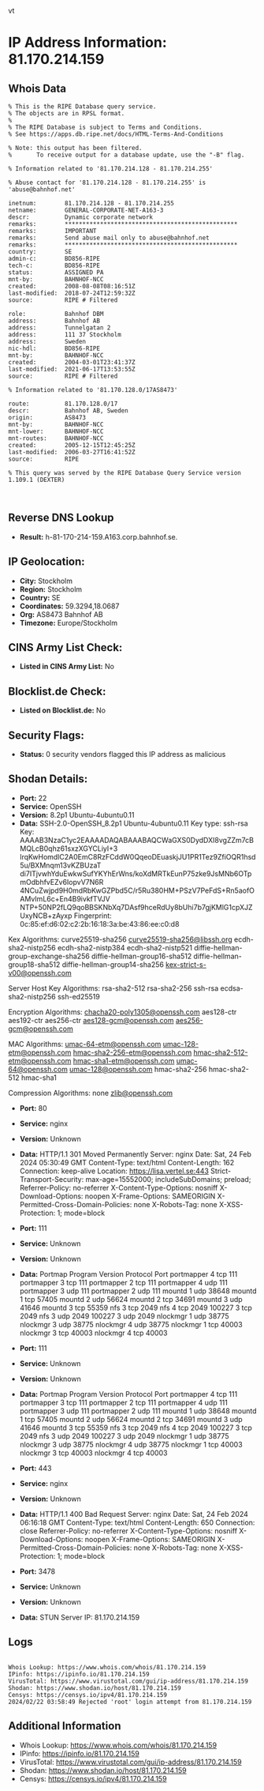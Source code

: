 vt
# IP Address Information: 81.170.214.159

## Whois Data
```
% This is the RIPE Database query service.
% The objects are in RPSL format.
%
% The RIPE Database is subject to Terms and Conditions.
% See https://apps.db.ripe.net/docs/HTML-Terms-And-Conditions

% Note: this output has been filtered.
%       To receive output for a database update, use the "-B" flag.

% Information related to '81.170.214.128 - 81.170.214.255'

% Abuse contact for '81.170.214.128 - 81.170.214.255' is 'abuse@bahnhof.net'

inetnum:        81.170.214.128 - 81.170.214.255
netname:        GENERAL-CORPORATE-NET-A163-3
descr:          Dynamic corporate network
remarks:        *************************************************
remarks:        IMPORTANT
remarks:        Send abuse mail only to abuse@bahnhof.net
remarks:        *************************************************
country:        SE
admin-c:        BD856-RIPE
tech-c:         BD856-RIPE
status:         ASSIGNED PA
mnt-by:         BAHNHOF-NCC
created:        2008-08-08T08:16:51Z
last-modified:  2018-07-24T12:59:32Z
source:         RIPE # Filtered

role:           Bahnhof DBM
address:        Bahnhof AB
address:        Tunnelgatan 2
address:        111 37 Stockholm
address:        Sweden
nic-hdl:        BD856-RIPE
mnt-by:         BAHNHOF-NCC
created:        2004-03-01T23:41:37Z
last-modified:  2021-06-17T13:53:55Z
source:         RIPE # Filtered

% Information related to '81.170.128.0/17AS8473'

route:          81.170.128.0/17
descr:          Bahnhof AB, Sweden
origin:         AS8473
mnt-by:         BAHNHOF-NCC
mnt-lower:      BAHNHOF-NCC
mnt-routes:     BAHNHOF-NCC
created:        2005-12-15T12:45:25Z
last-modified:  2006-03-27T16:41:52Z
source:         RIPE

% This query was served by the RIPE Database Query Service version 1.109.1 (DEXTER)



```
## Reverse DNS Lookup
- **Result:** h-81-170-214-159.A163.corp.bahnhof.se.

## IP Geolocation:
- **City:** Stockholm
- **Region:** Stockholm
- **Country:** SE
- **Coordinates:** 59.3294,18.0687
- **Org:** AS8473 Bahnhof AB
- **Timezone:** Europe/Stockholm

## CINS Army List Check:
- **Listed in CINS Army List:** 
No

## Blocklist.de Check:
- **Listed on Blocklist.de:** 
No

## Security Flags:
- **Status:** 0 security vendors flagged this IP address as malicious

## Shodan Details:
- **Port:** 22
- **Service:** OpenSSH
- **Version:** 8.2p1 Ubuntu-4ubuntu0.11
- **Data:** SSH-2.0-OpenSSH_8.2p1 Ubuntu-4ubuntu0.11
Key type: ssh-rsa
Key: AAAAB3NzaC1yc2EAAAADAQABAAABAQCWaGXS0DydDXI8vgZZm7cBMQLcB0qhz61sxzXGYCLiyI+3
lrqKwHomdlC2A0EmC8RzFCddW0QqeoDEuaskjJU1PR1Tez9ZfiOQR1hsd5u/BXMnqm13vKZBUzaT
di7ITjvwhYduEwkwSufYKYhErWns/koXdMRTkEunP75zke9JsMNb6OTpmOdbhfvEZv6IopvV7N6R
4NCuZwjpd9H0mdRbKwGZPbd5C/r5Ru380HM+PSzV7PeFdS+Rn5aofOAMvImL6c+En4B9ivkfTVJV
NTP+50NP2fLQ9qoBBSKNbXq7DAsf9hceRdUy8bUhi7b7gjKMlG1cpXJZUxyNCB+zAyxp
Fingerprint: 0c:85:ef:d6:02:c2:2b:16:18:3a:be:43:86:ee:c0:d8

Kex Algorithms:
	curve25519-sha256
	curve25519-sha256@libssh.org
	ecdh-sha2-nistp256
	ecdh-sha2-nistp384
	ecdh-sha2-nistp521
	diffie-hellman-group-exchange-sha256
	diffie-hellman-group16-sha512
	diffie-hellman-group18-sha512
	diffie-hellman-group14-sha256
	kex-strict-s-v00@openssh.com

Server Host Key Algorithms:
	rsa-sha2-512
	rsa-sha2-256
	ssh-rsa
	ecdsa-sha2-nistp256
	ssh-ed25519

Encryption Algorithms:
	chacha20-poly1305@openssh.com
	aes128-ctr
	aes192-ctr
	aes256-ctr
	aes128-gcm@openssh.com
	aes256-gcm@openssh.com

MAC Algorithms:
	umac-64-etm@openssh.com
	umac-128-etm@openssh.com
	hmac-sha2-256-etm@openssh.com
	hmac-sha2-512-etm@openssh.com
	hmac-sha1-etm@openssh.com
	umac-64@openssh.com
	umac-128@openssh.com
	hmac-sha2-256
	hmac-sha2-512
	hmac-sha1

Compression Algorithms:
	none
	zlib@openssh.com


- **Port:** 80
- **Service:** nginx
- **Version:** Unknown
- **Data:** HTTP/1.1 301 Moved Permanently
Server: nginx
Date: Sat, 24 Feb 2024 05:30:49 GMT
Content-Type: text/html
Content-Length: 162
Connection: keep-alive
Location: https://lisa.vertel.se:443
Strict-Transport-Security: max-age=15552000; includeSubDomains; preload;
Referrer-Policy: no-referrer
X-Content-Type-Options: nosniff
X-Download-Options: noopen
X-Frame-Options: SAMEORIGIN
X-Permitted-Cross-Domain-Policies: none
X-Robots-Tag: none
X-XSS-Protection: 1; mode=block



- **Port:** 111
- **Service:** Unknown
- **Version:** Unknown
- **Data:** Portmap
Program	Version	Protocol	Port
portmapper	4	tcp	111
portmapper	3	tcp	111
portmapper	2	tcp	111
portmapper	4	udp	111
portmapper	3	udp	111
portmapper	2	udp	111
mountd	1	udp	38648
mountd	1	tcp	57405
mountd	2	udp	56624
mountd	2	tcp	34691
mountd	3	udp	41646
mountd	3	tcp	55359
nfs	3	tcp	2049
nfs	4	tcp	2049
100227	3	tcp	2049
nfs	3	udp	2049
100227	3	udp	2049
nlockmgr	1	udp	38775
nlockmgr	3	udp	38775
nlockmgr	4	udp	38775
nlockmgr	1	tcp	40003
nlockmgr	3	tcp	40003
nlockmgr	4	tcp	40003


- **Port:** 111
- **Service:** Unknown
- **Version:** Unknown
- **Data:** Portmap
Program	Version	Protocol	Port
portmapper	4	tcp	111
portmapper	3	tcp	111
portmapper	2	tcp	111
portmapper	4	udp	111
portmapper	3	udp	111
portmapper	2	udp	111
mountd	1	udp	38648
mountd	1	tcp	57405
mountd	2	udp	56624
mountd	2	tcp	34691
mountd	3	udp	41646
mountd	3	tcp	55359
nfs	3	tcp	2049
nfs	4	tcp	2049
100227	3	tcp	2049
nfs	3	udp	2049
100227	3	udp	2049
nlockmgr	1	udp	38775
nlockmgr	3	udp	38775
nlockmgr	4	udp	38775
nlockmgr	1	tcp	40003
nlockmgr	3	tcp	40003
nlockmgr	4	tcp	40003


- **Port:** 443
- **Service:** nginx
- **Version:** Unknown
- **Data:** HTTP/1.1 400 Bad Request
Server: nginx
Date: Sat, 24 Feb 2024 06:16:18 GMT
Content-Type: text/html
Content-Length: 650
Connection: close
Referrer-Policy: no-referrer
X-Content-Type-Options: nosniff
X-Download-Options: noopen
X-Frame-Options: SAMEORIGIN
X-Permitted-Cross-Domain-Policies: none
X-Robots-Tag: none
X-XSS-Protection: 1; mode=block



- **Port:** 3478
- **Service:** Unknown
- **Version:** Unknown
- **Data:** STUN
Server IP: 81.170.214.159

## Logs
```

Whois Lookup: https://www.whois.com/whois/81.170.214.159
IPinfo: https://ipinfo.io/81.170.214.159
VirusTotal: https://www.virustotal.com/gui/ip-address/81.170.214.159
Shodan: https://www.shodan.io/host/81.170.214.159
Censys: https://censys.io/ipv4/81.170.214.159
2024/02/22 03:58:49 Rejected 'root' login attempt from 81.170.214.159

```
## Additional Information
- Whois Lookup: https://www.whois.com/whois/81.170.214.159
- IPinfo: https://ipinfo.io/81.170.214.159
- VirusTotal: https://www.virustotal.com/gui/ip-address/81.170.214.159
- Shodan: https://www.shodan.io/host/81.170.214.159
- Censys: https://censys.io/ipv4/81.170.214.159

